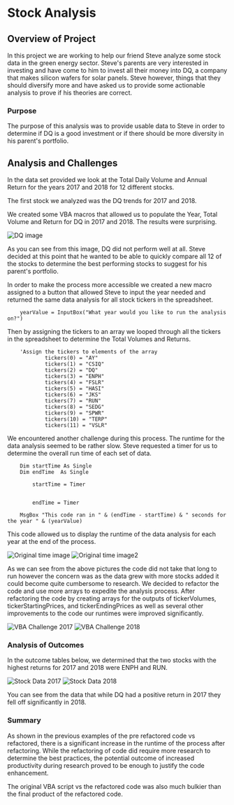 # Stock Analysis

## Overview of Project
In this project we are working to help our friend Steve analyze some stock data in the green energy sector. Steve's parents are very interested in investing and have come to him to invest all their money into DQ, a company that makes silicon wafers for solar panels. Steve however, things that they should diversify more and have asked us to provide some actionable analysis to prove if his theories are correct.

### Purpose
The purpose of this analysis was to provide usable data to Steve in order to determine if DQ is a good investment or if there should be more diversity in his parent's portfolio.

## Analysis and Challenges
In the data set provided we look at the Total Daily Volume and Annual Return for the years 2017 and 2018 for 12 different stocks.

The first stock we analyzed was the DQ trends for 2017 and 2018.

We created some VBA macros that allowed us to populate the Year, Total Volume and Return for DQ in 2017 and 2018. The results were surprising.

![DQ image](/johnmallen78/Stock-Analysis/resources/DQ_Analysis.png)


As you can see from this image, DQ did not perform well at all. Steve decided at this point that he wanted to be able to quickly compare all 12 of the stocks to determine the best performing stocks to suggest for his parent's portfolio.

In order to make the process more accessible we created a new macro assigned to a button that allowed Steve to input the year needed and returned the same data analysis for all stock tickers in the spreadsheet.

        yearValue = InputBox("What year would you like to run the analysis on?")

Then by assigning the tickers to an array we looped through all the tickers in the spreadsheet to determine the Total Volumes and Returns.

        'Assign the tickers to elements of the array
                tickers(0) = "AY"
                tickers(1) = "CSIQ"
                tickers(2) = "DQ"
                tickers(3) = "ENPH"
                tickers(4) = "FSLR"
                tickers(5) = "HASI"
                tickers(6) = "JKS"
                tickers(7) = "RUN"
                tickers(8) = "SEDG"
                tickers(9) = "SPWR"
                tickers(10) = "TERP"
                tickers(11) = "VSLR"

We encountered another challenge during this process. The runtime for the data analysis seemed to be rather slow. Steve requested a timer for us to determine the overall run time of each set of data.

        Dim startTime As Single
        Dim endTime  As Single

            startTime = Timer
            

            endTime = Timer
    
        MsgBox "This code ran in " & (endTime - startTime) & " seconds for the year " & (yearValue)

This code allowed us to display the runtime of the data analysis for each year at the end of the process.

![Original time image](/Stock-Analysis/Resources/Pre_Refactoring_2017.png)
![Original time image2](/Stock-Analysis/resources/Pre_Refactoring_2018.png)

As we can see from the above pictures the code did not take that long to run however the concern was as the data grew with more stocks added it could become quite cumbersome to research. We decided to refactor the code and use more arrays to expedite the analysis process. After refactoring the code by creating arrays for the outputs of tickerVolumes, tickerStartingPrices, and tickerEndingPrices as well as several other improvements to the code our runtimes were improved significantly.

![VBA Challenge 2017](/Stock-Analysis/resources/VBA_Challenge_2017.png)
![VBA Challenge 2018](/Stock-Analysis/resources/VBA_Challenge_2018.png)

### Analysis of Outcomes 
In the outcome tables below, we determined that the two stocks with the highest returns for 2017 and 2018 were ENPH and RUN.

![Stock Data 2017](/Stock-Analysis/resources/Stock_Data_2017.png)
![Stock Data 2018](/Stock-Analysis/resources/Stock_Data_2017.png)

You can see from the data that while DQ had a positive return in 2017 they fell off significantly in 2018.

### Summary

As shown in the previous examples of the pre refactored code vs refactored, there is a significant increase in the runtime of the process after refactoring. While the refactoring of code did require more research to determine the best practices, the potential outcome of increased productivity during research proved to be enough to justify the code enhancement.

The original VBA script vs the refactored code was also much bulkier than the final product of the refactored code.

